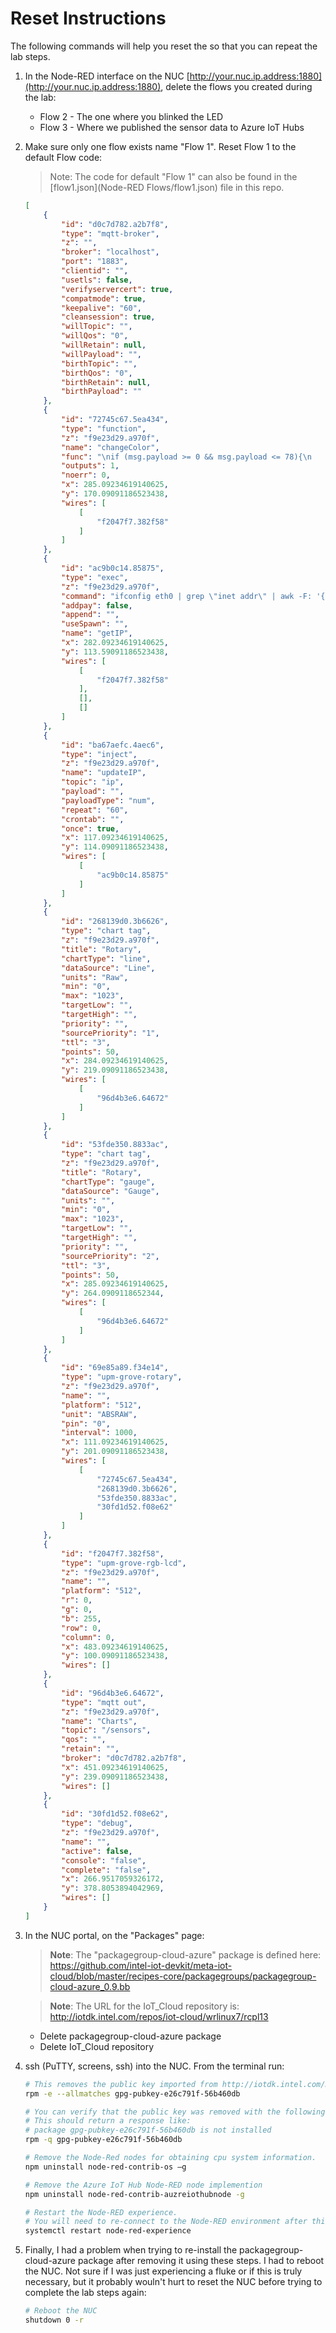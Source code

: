 Reset Instructions 
==================

The following commands will help you reset the so that you can repeat the lab steps.  

1. In the Node-RED interface on the NUC [http://your.nuc.ip.address:1880](http://your.nuc.ip.address:1880), delete the flows you created during the lab:
     - Flow 2 - The one where you blinked the LED
     - Flow 3 - Where we published the sensor data to Azure IoT Hubs

2. Make sure only one flow exists name "Flow 1".  Reset Flow 1 to the default Flow code:

    > Note: The code for default "Flow 1" can also be found in the [flow1.json](Node-RED Flows/flow1.json) file in this repo.

    ```JSON
    [
        {
            "id": "d0c7d782.a2b7f8",
            "type": "mqtt-broker",
            "z": "",
            "broker": "localhost",
            "port": "1883",
            "clientid": "",
            "usetls": false,
            "verifyservercert": true,
            "compatmode": true,
            "keepalive": "60",
            "cleansession": true,
            "willTopic": "",
            "willQos": "0",
            "willRetain": null,
            "willPayload": "",
            "birthTopic": "",
            "birthQos": "0",
            "birthRetain": null,
            "birthPayload": ""
        },
        {
            "id": "72745c67.5ea434",
            "type": "function",
            "z": "f9e23d29.a970f",
            "name": "changeColor",
            "func": "\nif (msg.payload >= 0 && msg.payload <= 78){\n    //red\n    msg.lcdColor = {r: 255, g: 0, b: 0};\n}\nelse if (msg.payload > 78 && msg.payload <= 156){\n    //orange\n    msg.lcdColor = {r: 255, g: 128, b: 0};\n}\nelse if (msg.payload > 156 && msg.payload <= 234){\n    //yellow\n    msg.lcdColor = {r: 255, g: 255, b: 0};\n}\nelse if (msg.payload > 234 && msg.payload <= 312){\n    //red-green\n    msg.lcdColor = {r: 128, g: 255, b: 0};\n}\nelse if (msg.payload > 312 && msg.payload <= 390){\n    //green\n    msg.lcdColor = {r: 0, g: 255, b: 0};\n}\nelse if (msg.payload > 390 && msg.payload <= 468){\n    //blue-green\n    msg.lcdColor = {r: 0, g: 255, b: 128};\n}\nelse if (msg.payload > 468 && msg.payload <= 546){\n    //green-blue\n    msg.lcdColor = {r: 0, g: 255, b: 255};\n}\nelse if (msg.payload > 546 && msg.payload <= 624){\n    //light-blue\n    msg.lcdColor = {r: 0, g: 128, b: 255};\n}\nelse if (msg.payload > 624 && msg.payload <= 702){\n    //blue\n    msg.lcdColor = {r: 0, g: 0, b: 255};\n}\nelse if (msg.payload > 702 && msg.payload <= 780){\n    //purple\n    msg.lcdColor = {r: 127, g: 0, b: 255};\n}\nelse if (msg.payload > 780 && msg.payload <= 858){\n    //pink-purple\n    msg.lcdColor = {r: 255, g: 0, b: 255};\n}\nelse if (msg.payload > 858 && msg.payload <= 936){\n    //pink\n    msg.lcdColor = {r: 255, g: 0, b: 127};\n}\nelse if (msg.payload > 936 && msg.payload <= 1023){\n    //gray\n    msg.lcdColor = {r: 128, g: 128, b: 128};\n}\n\n//don't display rotary value on lcd\nmsg.lcdCursor = {row: 1, column: 0};\nmsg.payload = '';\n\nreturn msg;",
            "outputs": 1,
            "noerr": 0,
            "x": 285.09234619140625,
            "y": 170.09091186523438,
            "wires": [
                [
                    "f2047f7.382f58"
                ]
            ]
        },
        {
            "id": "ac9b0c14.85875",
            "type": "exec",
            "z": "f9e23d29.a970f",
            "command": "ifconfig eth0 | grep \"inet addr\" | awk -F: '{print$2}' | awk '{printf \"%s\", $1}'",
            "addpay": false,
            "append": "",
            "useSpawn": "",
            "name": "getIP",
            "x": 282.09234619140625,
            "y": 113.59091186523438,
            "wires": [
                [
                    "f2047f7.382f58"
                ],
                [],
                []
            ]
        },
        {
            "id": "ba67aefc.4aec6",
            "type": "inject",
            "z": "f9e23d29.a970f",
            "name": "updateIP",
            "topic": "ip",
            "payload": "",
            "payloadType": "num",
            "repeat": "60",
            "crontab": "",
            "once": true,
            "x": 117.09234619140625,
            "y": 114.09091186523438,
            "wires": [
                [
                    "ac9b0c14.85875"
                ]
            ]
        },
        {
            "id": "268139d0.3b6626",
            "type": "chart tag",
            "z": "f9e23d29.a970f",
            "title": "Rotary",
            "chartType": "line",
            "dataSource": "Line",
            "units": "Raw",
            "min": "0",
            "max": "1023",
            "targetLow": "",
            "targetHigh": "",
            "priority": "",
            "sourcePriority": "1",
            "ttl": "3",
            "points": 50,
            "x": 284.09234619140625,
            "y": 219.09091186523438,
            "wires": [
                [
                    "96d4b3e6.64672"
                ]
            ]
        },
        {
            "id": "53fde350.8833ac",
            "type": "chart tag",
            "z": "f9e23d29.a970f",
            "title": "Rotary",
            "chartType": "gauge",
            "dataSource": "Gauge",
            "units": "",
            "min": "0",
            "max": "1023",
            "targetLow": "",
            "targetHigh": "",
            "priority": "",
            "sourcePriority": "2",
            "ttl": "3",
            "points": 50,
            "x": 285.09234619140625,
            "y": 264.0909118652344,
            "wires": [
                [
                    "96d4b3e6.64672"
                ]
            ]
        },
        {
            "id": "69e85a89.f34e14",
            "type": "upm-grove-rotary",
            "z": "f9e23d29.a970f",
            "name": "",
            "platform": "512",
            "unit": "ABSRAW",
            "pin": "0",
            "interval": 1000,
            "x": 111.09234619140625,
            "y": 201.09091186523438,
            "wires": [
                [
                    "72745c67.5ea434",
                    "268139d0.3b6626",
                    "53fde350.8833ac",
                    "30fd1d52.f08e62"
                ]
            ]
        },
        {
            "id": "f2047f7.382f58",
            "type": "upm-grove-rgb-lcd",
            "z": "f9e23d29.a970f",
            "name": "",
            "platform": "512",
            "r": 0,
            "g": 0,
            "b": 255,
            "row": 0,
            "column": 0,
            "x": 483.09234619140625,
            "y": 100.09091186523438,
            "wires": []
        },
        {
            "id": "96d4b3e6.64672",
            "type": "mqtt out",
            "z": "f9e23d29.a970f",
            "name": "Charts",
            "topic": "/sensors",
            "qos": "",
            "retain": "",
            "broker": "d0c7d782.a2b7f8",
            "x": 451.09234619140625,
            "y": 239.09091186523438,
            "wires": []
        },
        {
            "id": "30fd1d52.f08e62",
            "type": "debug",
            "z": "f9e23d29.a970f",
            "name": "",
            "active": false,
            "console": "false",
            "complete": "false",
            "x": 266.9517059326172,
            "y": 378.8053894042969,
            "wires": []
        }
    ]
    ```
3. In the NUC portal, on the "Packages" page:

    > **Note**: The "packagegroup-cloud-azure" package is defined here: https://github.com/intel-iot-devkit/meta-iot-cloud/blob/master/recipes-core/packagegroups/packagegroup-cloud-azure_0.9.bb

    > **Note**: The URL for the IoT_Cloud repository is: http://iotdk.intel.com/repos/iot-cloud/wrlinux7/rcpl13

    - Delete packagegroup-cloud-azure package
    - Delete IoT_Cloud repository

4. ssh (PuTTY, screens, ssh) into the NUC.  From the terminal run:   

    ```bash
    # This removes the public key imported from http://iotdk.intel.com/misc/iot_pub.key
    rpm -e --allmatches gpg-pubkey-e26c791f-56b460db

    # You can verify that the public key was removed with the following rpm query:
    # This should return a response like:
    # package gpg-pubkey-e26c791f-56b460db is not installed
    rpm -q gpg-pubkey-e26c791f-56b460db

    # Remove the Node-Red nodes for obtaining cpu system information.
    npm uninstall node-red-contrib-os –g 

    # Remove the Azure IoT Hub Node-RED node implemention
    npm uninstall node-red-contrib-auzreiothubnode -g

    # Restart the Node-RED experience.  
    # You will need to re-connect to the Node-RED environment after this command. 
    systemctl restart node-red-experience
    ```
5. Finally, I had a problem when trying to re-install the packagegroup-cloud-azure package after removing it using these steps.  I had to reboot the NUC. Not sure if I was just experiencing a fluke or if this is truly necessary, but it probably wouln't hurt to reset the NUC before trying to complete the lab steps again:

    ````bash
    # Reboot the NUC
    shutdown 0 -r
    ````

